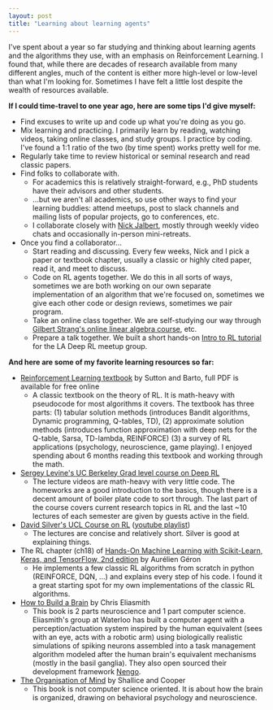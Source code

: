 ```yaml
---
layout: post
title: "Learning about learning agents"
---
```


I've spent about a year so far studying and thinking about learning agents and the algorithms they use, with an emphasis on Reinforcement Learning. I found that, while there are decades of research available from many different angles, much of the content is either more high-level or low-level than what I'm looking for. Sometimes I have felt a little lost despite the wealth of resources available.

**If I could time-travel to one year ago, here are some tips I'd give myself:**

* Find excuses to write up and code up what you're doing as you go.
* Mix learning and practicing. I primarily learn by reading, watching videos, taking online classes, and study groups. I practice by coding. I've found a 1:1 ratio of the two (by time spent) works pretty well for me.
* Regularly take time to review historical or seminal research and read classic papers.
* Find folks to collaborate with.
    * For academics this is relatively straight-forward, e.g., PhD students have their advisors and other students.
    * ...but we aren't all academics, so use other ways to find your learning buddies: attend meetups, post to slack channels and mailing lists of popular projects, go to conferences, etc.
    * I collaborate closely with [Nick Jalbert](https://nickjalbert.github.io/), mostly through weekly video chats and occasionally in-person mini-retreats.
* Once you find a collaborator...
    * Start reading and discussing. Every few weeks, Nick and I pick a paper or textbook chapter, usually a classic or highly cited paper, read it, and meet to discuss.
    * Code on RL agents together. We do this in all sorts of ways, sometimes we are both working on our own separate implementation of an algorithm that we're focused on, sometimes we give each other code or design reviews, sometimes we pair program.
    * Take an online class together. We are self-studying our way through [Gilbert Strang's online linear algebra course](https://ocw.mit.edu/courses/mathematics/18-06sc-linear-algebra-fall-2011/), etc.
    * Prepare a talk together. We built a short hands-on [Intro to RL tutorial](https://www.meetup.com/LA-Deep-RL/events/268096321/) for the LA Deep RL meetup group.


**And here are some of my favorite learning resources so far:**

* [Reinforcement Learning textbook](http://www.incompleteideas.net/book/the-book-2nd.html) by Sutton and Barto, full PDF is available for free online
    * A classic textbook on the theory of RL. It is math-heavy with pseudocode for most algorithms it covers. The textbook has three parts: (1) tabular solution methods (introduces Bandit algorithms, Dynamic programming, Q-tables, TD), (2) approximate solution methods (introduces function approximation with deep nets for the Q-table, Sarsa, TD-lambda, REINFORCE) (3) a survey of RL applications (psychology, neuroscience, game playing). I enjoyed spending about 6 months reading this textbook and working through the math.
* [Sergey Levine's UC Berkeley Grad level course  on Deep RL](http://rail.eecs.berkeley.edu/deeprlcourse/)
    * The lecture videos are math-heavy with very little code. The homeworks are a good introduction to the basics, though there is a decent amount of boiler plate code to sort through. The last part of the course covers current research topics in RL and the last ~10 lectures of each semester are given by guests active in the field.
* [David Silver's UCL Course on RL](https://www.davidsilver.uk/teaching/) ([youtube playlist](https://www.youtube.com/playlist?list=PLqYmG7hTraZDM-OYHWgPebj2MfCFzFObQ))
    * The lectures are concise and relatively short. Silver is good at explaining things.
* The RL chapter (ch18) of [Hands-On Machine Learning with Scikit-Learn, Keras, and TensorFlow, 2nd edition](https://www.oreilly.com/library/view/hands-on-machine-learning/9781492032632/) by Aurélien Géron
    * He implements a few classic RL algorithms from scratch in python (REINFORCE, DQN, ...) and explains every step of his code. I found it a great starting spot for my own implementations of the classic RL algorithms.
* [How to Build a Brain](https://www.oxfordscholarship.com/view/10.1093/acprof:oso/9780199794546.001.0001/acprof-9780199794546) by Chris Eliasmith
    * This book is 2 parts neuroscience and 1 part computer science. Eliasmith's group at Waterloo has built a computer agent with a perception/actuation system inspired by the human equivalent (sees with an eye, acts with a robotic arm) using biologically realistic simulations of spiking neurons assembled into a task management algorithm modeled after the human brain's equivalent mechanisms (mostly in the basil ganglia). They also open sourced their development framework [Nengo](https://www.nengo.ai/).
* [The Organisation of Mind](https://www.amazon.com/Organisation-Mind-Tim-Shallice/dp/0199579245) by Shallice and Cooper
     * This book is not computer science oriented. It is about how the brain is organized, drawing on behavioral psychology and neuroscience.
